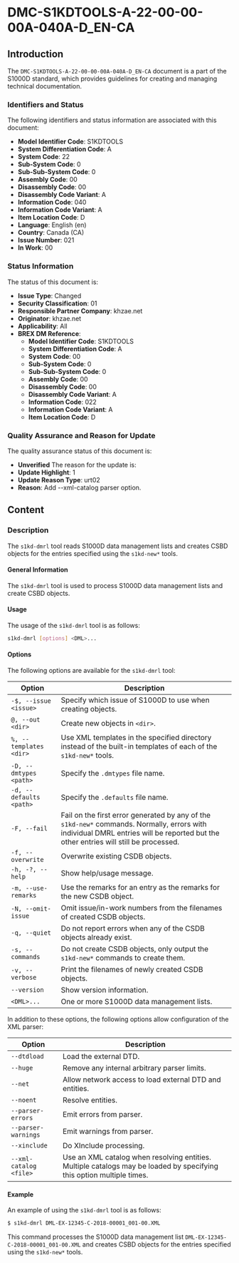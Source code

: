 # DMC-S1KDTOOLS-A-22-00-00-00A-040A-D_EN-CA
## Introduction
The `DMC-S1KDTOOLS-A-22-00-00-00A-040A-D_EN-CA` document is a part of the S1000D standard, which provides guidelines for creating and managing technical documentation.

### Identifiers and Status
The following identifiers and status information are associated with this document:
* **Model Identifier Code**: S1KDTOOLS
* **System Differentiation Code**: A
* **System Code**: 22
* **Sub-System Code**: 0
* **Sub-Sub-System Code**: 0
* **Assembly Code**: 00
* **Disassembly Code**: 00
* **Disassembly Code Variant**: A
* **Information Code**: 040
* **Information Code Variant**: A
* **Item Location Code**: D
* **Language**: English (en)
* **Country**: Canada (CA)
* **Issue Number**: 021
* **In Work**: 00

### Status Information
The status of this document is:
* **Issue Type**: Changed
* **Security Classification**: 01
* **Responsible Partner Company**: khzae.net
* **Originator**: khzae.net
* **Applicability**: All
* **BREX DM Reference**:
	+ **Model Identifier Code**: S1KDTOOLS
	+ **System Differentiation Code**: A
	+ **System Code**: 00
	+ **Sub-System Code**: 0
	+ **Sub-Sub-System Code**: 0
	+ **Assembly Code**: 00
	+ **Disassembly Code**: 00
	+ **Disassembly Code Variant**: A
	+ **Information Code**: 022
	+ **Information Code Variant**: A
	+ **Item Location Code**: D

### Quality Assurance and Reason for Update
The quality assurance status of this document is:
* **Unverified**
The reason for the update is:
* **Update Highlight**: 1
* **Update Reason Type**: urt02
* **Reason**: Add --xml-catalog parser option.

## Content
### Description
The `s1kd-dmrl` tool reads S1000D data management lists and creates CSBD objects for the entries specified using the `s1kd-new*` tools.

#### General Information
The `s1kd-dmrl` tool is used to process S1000D data management lists and create CSBD objects.

#### Usage
The usage of the `s1kd-dmrl` tool is as follows:
```bash
s1kd-dmrl [options] <DML>...
```
#### Options
The following options are available for the `s1kd-dmrl` tool:

| Option | Description |
| --- | --- |
| `-$, --issue <issue>` | Specify which issue of S1000D to use when creating objects. |
| `@, --out <dir>` | Create new objects in `<dir>`. |
| `%, --templates <dir>` | Use XML templates in the specified directory instead of the built-in templates of each of the `s1kd-new*` tools. |
| `-D, --dmtypes <path>` | Specify the `.dmtypes` file name. |
| `-d, --defaults <path>` | Specify the `.defaults` file name. |
| `-F, --fail` | Fail on the first error generated by any of the `s1kd-new*` commands. Normally, errors with individual DMRL entries will be reported but the other entries will still be processed. |
| `-f, --overwrite` | Overwrite existing CSDB objects. |
| `-h, -?, --help` | Show help/usage message. |
| `-m, --use-remarks` | Use the remarks for an entry as the remarks for the new CSDB object. |
| `-N, --omit-issue` | Omit issue/in-work numbers from the filenames of created CSDB objects. |
| `-q, --quiet` | Do not report errors when any of the CSDB objects already exist. |
| `-s, --commands` | Do not create CSDB objects, only output the `s1kd-new*` commands to create them. |
| `-v, --verbose` | Print the filenames of newly created CSDB objects. |
| `--version` | Show version information. |
| `<DML>...` | One or more S1000D data management lists. |

In addition to these options, the following options allow configuration of the XML parser:

| Option | Description |
| --- | --- |
| `--dtdload` | Load the external DTD. |
| `--huge` | Remove any internal arbitrary parser limits. |
| `--net` | Allow network access to load external DTD and entities. |
| `--noent` | Resolve entities. |
| `--parser-errors` | Emit errors from parser. |
| `--parser-warnings` | Emit warnings from parser. |
| `--xinclude` | Do XInclude processing. |
| `--xml-catalog <file>` | Use an XML catalog when resolving entities. Multiple catalogs may be loaded by specifying this option multiple times. |

#### Example
An example of using the `s1kd-dmrl` tool is as follows:
```bash
$ s1kd-dmrl DML-EX-12345-C-2018-00001_001-00.XML
```
This command processes the S1000D data management list `DML-EX-12345-C-2018-00001_001-00.XML` and creates CSBD objects for the entries specified using the `s1kd-new*` tools.